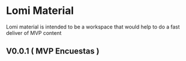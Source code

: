 # Lomi Material

Lomi material is intended to be a workspace that would help to do a fast deliver of MVP content

## V0.0.1 ( MVP Encuestas )